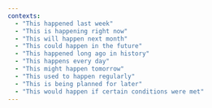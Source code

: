 ```yaml
---
contexts:
  - "This happened last week"
  - "This is happening right now"
  - "This will happen next month"
  - "This could happen in the future"
  - "This happened long ago in history"
  - "This happens every day"
  - "This might happen tomorrow"
  - "This used to happen regularly"
  - "This is being planned for later"
  - "This would happen if certain conditions were met"
---
```

